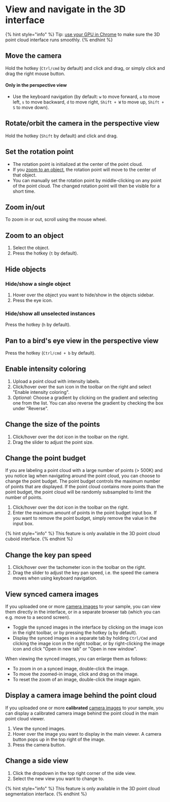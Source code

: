 # View and navigate in the 3D interface

{% hint style="info" %}
Tip: [use your GPU in Chrome](https://sixth-smell-48e.notion.site/How-to-use-your-GPU-in-Chrome-2b95e19fb77c456c87f798013769a98a) to make sure the 3D point cloud interface runs smoothly.
{% endhint %}

## Move the camera

Hold the hotkey (`Ctrl/cmd` by default) and click and drag, or simply click and drag the right mouse button.

#### Only in the perspective view

* Use the keyboard navigation (by default: `w` to move forward, `a` to move left, `s` to move backward, `d` to move right, `Shift + W` to move up, `Shift + S` to move down).

## Rotate/orbit the camera in the perspective view

Hold the hotkey (`Shift` by default) and click and drag.

## Set the rotation point

* The rotation point is initialized at the center of the point cloud.&#x20;
* If you [zoom to an object](view-and-navigate-in-the-3d-interface.md#zoom-to-an-object), the rotation point will move to the center of that object.&#x20;
* You can manually set the rotation point by middle-clicking on any point of the point cloud. The changed rotation point will then be visible for a short time.

## Zoom in/out

To zoom in or out, scroll using the mouse wheel.

## Zoom to an object

1. Select the object.
2. Press the hotkey (`t` by default).

## Hide objects

### Hide/show a single object

1. Hover over the object you want to hide/show in the objects sidebar.
2. Press the eye icon.

### Hide/show all unselected instances

Press the hotkey (`h` by default).

## Pan to a bird's eye view in the perspective view

Press the hotkey (`Ctrl/cmd + b` by default).

## Enable intensity coloring

1. Upload a point cloud with intensity labels.
2. Click/hover over the sun icon in the toolbar on the right and select "Enable intensity coloring".
3. _Optional:_ Choose a gradient by clicking on the gradient and selecting one from the list. You can also reverse the gradient by checking the box under "Reverse".

## Change the size of the points

1. Click/hover over the dot icon in the toolbar on the right.
2. Drag the slider to adjust the point size.

## Change the point budget

If you are labeling a point cloud with a large number of points (> 500K) and you notice lag when navigating around the point cloud, you can choose to change the point budget. The point budget controls the maximum number of points that are displayed. If the point cloud contains more points than the point budget, the point cloud will be randomly subsampled to limit the number of points.&#x20;

1. Click/hover over the dot icon in the toolbar on the right.
2. Enter the maximum amount of points in the point budget input box. If you want to remove the point budget, simply remove the value in the input box.

{% hint style="info" %}
This feature is only available in the 3D point cloud cuboid interface.
{% endhint %}

## Change the key pan speed

1. Click/hover over the tachometer icon in the toolbar on the right.
2. Drag the slider to adjust the key pan speed, i.e. the speed the camera moves when using keyboard navigation.

## View synced camera images

If you uploaded one or more [camera images](../../reference/sample-types/#camera-image) to your sample, you can view them directly in the interface, or in a separate browser tab (which you can e.g. move to a second screen).

* Toggle the synced images in the interface by clicking on the image icon in the right toolbar, or by pressing the hotkey (`q` by default).
* Display the synced images in a separate tab by holding `Ctrl/Cmd` and clicking the image icon in the right toolbar, or by right-clicking the image icon and click "Open in new tab" or "Open in new window".

When viewing the synced images, you can enlarge them as follows:

* To zoom in on a synced image, double-click the image.&#x20;
* To move the zoomed-in image, click and drag on the image.&#x20;
* To reset the zoom of an image, double-click the image again.

## Display a camera image behind the point cloud

If you uploaded one or more **calibrated** [camera images](../../reference/sample-types/#camera-image) to your sample, you can display a calibrated camera image behind the point cloud in the main point cloud viewer.

1. View the synced images.
2. Hover over the image you want to display in the main viewer. A camera button pops up in the top right of the image.
3. Press the camera button.

## Change a side view

1. Click the dropdown in the top right corner of the side view.
2. Select the new view you want to change to.

{% hint style="info" %}
This feature is only available in the 3D point cloud segmentation interface.
{% endhint %}
